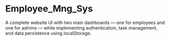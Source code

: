 # Employee_Mng_Sys
A complete website UI with two main dashboards — one for employees and one for admins — while implementing authentication, task management, and data persistence using localStorage.

